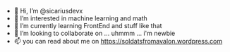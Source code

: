 - 👋 Hi, I’m @sicariusdevx
- 👀 I’m interested in machine learning and math
- 🌱 I’m currently learning FrontEnd and stuff like that
- 💞️ I’m looking to collaborate on ... uhmmm ... i'm newbie 
- 📫 you can read about me on https://soldatsfromavalon.wordpress.com

<!---
sicariusdevx/sicariusdevx is a ✨ special ✨ repository because its `README.md` (this file) appears on your GitHub profile.
You can click the Preview link to take a look at your changes.
--->
